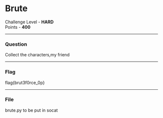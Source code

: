 # Brute

Challenge Level - __HARD__  
Points - __400__

---
### Question
Collect the characters,my friend

---

### Flag

flag{brut3f0rce_0p}

---
### File
brute.py to be put in socat
